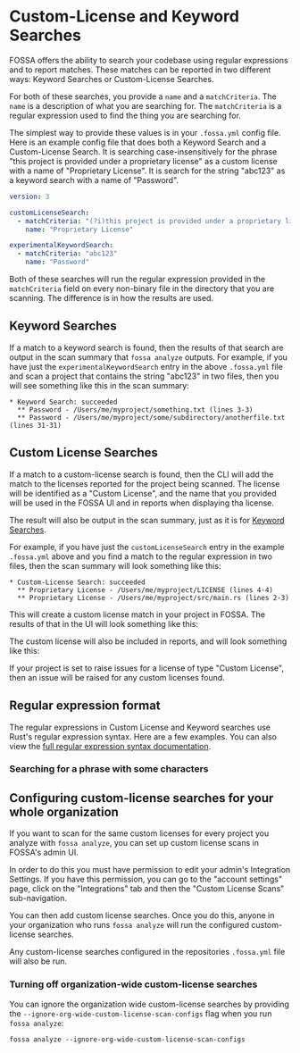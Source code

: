 # Custom-License and Keyword Searches

FOSSA offers the ability to search your codebase using regular expressions and to report matches. These matches can be reported in two different ways: Keyword Searches or Custom-License Searches.

For both of these searches, you provide a `name` and a `matchCriteria`. The `name` is a description of what you are searching for. The `matchCriteria` is a regular expression used to find the thing you are searching for.

The simplest way to provide these values is in your `.fossa.yml` config file. Here is an example config file that does both a Keyword Search and a Custom-License Search. It is searching case-insensitively for the phrase "this project is provided under a proprietary license" as a custom license with a name of "Proprietary License". It is search for the string "abc123" as a keyword search with a name of "Password".

```yaml
version: 3

customLicenseSearch:
  - matchCriteria: "(?i)this project is provided under a proprietary license"
    name: "Proprietary License"

experimentalKeywordSearch:
  - matchCriteria: "abc123"
    name: "Password"
```

Both of these searches will run the regular expression provided in the `matchCriteria` field on every non-binary file in the directory that you are scanning. The difference is in how the results are used.

## Keyword Searches

If a match to a keyword search is found, then the results of that search are output in the scan summary that `fossa analyze` outputs. For example, if you have just the `experimentalKeywordSearch` entry in the above `.fossa.yml` file and scan a project that contains the string "abc123" in two files, then you will see something like this in the scan summary:

```
* Keyword Search: succeeded
  ** Password - /Users/me/myproject/something.txt (lines 3-3)
  ** Password - /Users/me/myproject/some/subdirectory/anotherfile.txt (lines 31-31)
```

## Custom License Searches

If a match to a custom-license search is found, then the CLI will add the match to the licenses reported for the project being scanned. The license will be identified as a "Custom License", and the name that you provided will be used in the FOSSA UI and in reports when displaying tha license.

The result will also be output in the scan summary, just as it is for [Keyword Searches](#keyword-searches).

For example, if you have just the `customLicenseSearch` entry in the example `.fossa.yml` above and you find a match to the regular expression in two files, then the scan summary will look something like this:

```
* Custom-License Search: succeeded
  ** Proprietary License - /Users/me/myproject/LICENSE (lines 4-4)
  ** Proprietary License - /Users/me/myproject/src/main.rs (lines 2-3)
```

This will create a custom license match in your project in FOSSA. The results of that in the UI will look something like this:

<TODO>

The custom license will also be included in reports, and will look something like this:

<TODO>

If your project is set to raise issues for a license of type "Custom License", then an issue will be raised for any custom licenses found.

## Regular expression format

The regular expressions in Custom License and Keyword searches use Rust's regular expression syntax. Here are a few examples. You can also view the [full regular expression syntax documentation](./custom-license-and-keyword-search-regular-expression-syntax.md).

### Searching for a phrase with some characters
## Configuring custom-license searches for your whole organization

If you want to scan for the same custom licenses for every project you analyze with `fossa analyze`, you can set up custom license scans in FOSSA's admin UI.

In order to do this you must have permission to edit your admin's Integration Settings. If you have this permission, you can go to the "account settings" page, click on the "Integrations" tab and then the "Custom License Scans" sub-navigation.

<TODO>

<TODO>

<TODO>

You can then add custom license searches. Once you do this, anyone in your organization who runs `fossa analyze` will run the configured custom-license searches.

Any custom-license searches configured in the repositories `.fossa.yml` file will also be run.

### Turning off organization-wide custom-license searches

You can ignore the organization wide custom-license searches by providing the `--ignore-org-wide-custom-license-scan-configs` flag when you run `fossa analyze`:

```
fossa analyze --ignore-org-wide-custom-license-scan-configs
```




